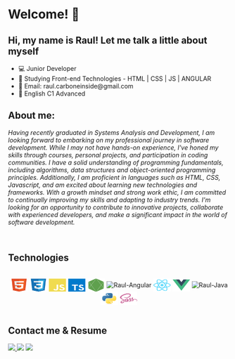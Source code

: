   # Welcome! 👋

  ## Hi, my name is Raul! Let me talk a little about myself

<div>
    <ul>
        <li>💻 Junior Developer</li>
        <li>🌱 Studying Front-end Technologies - HTML | CSS | JS | ANGULAR </li>
        <li>📩 Email: raul.carboneinside@gmail.com</li>
        <li>📕 English C1 Advanced</li>
    <ul>
</div>

  ## About me: 
  <i>Having recently graduated in Systems Analysis and Development, I am looking forward to embarking on my professional journey in software development. While I may not have hands-on experience, I've honed my skills through courses, personal projects, and participation in coding communities. I have a solid understanding of programming fundamentals, including algorithms, data structures and object-oriented programming principles. Additionally, I am proficient in languages ​​such as HTML, CSS, Javascript, and am excited about learning new technologies and frameworks. With a growth mindset and strong work ethic, I am committed to continually improving my skills and adapting to industry trends. I'm looking for an opportunity to contribute to innovative projects, collaborate with experienced developers, and make a significant impact in the world of software development.</i>

<br>

  ## Technologies
<div align="center">
  <br>
  <img align="center" alt="Raul-HTML" height="30" width="40" src="https://raw.githubusercontent.com/devicons/devicon/master/icons/html5/html5-original.svg">
  <img align="center" alt="Raul-CSS" height="30" width="40" src="https://raw.githubusercontent.com/devicons/devicon/master/icons/css3/css3-original.svg">
  <img align="center" alt="Raul-Js" height="30" width="40" src="https://raw.githubusercontent.com/devicons/devicon/master/icons/javascript/javascript-plain.svg">
  <img align="center" alt="Raul-Ts" height="30" width="40" src="https://raw.githubusercontent.com/devicons/devicon/master/icons/typescript/typescript-plain.svg">
  <img align="center" alt="Raul-Node" height="30" width="40" src="https://raw.githubusercontent.com/devicons/devicon/1119b9f84c0290e0f0b38982099a2bd027a48bf1/icons/nodejs/nodejs-plain.svg">
  <img align="center" alt="Raul-Angular" height="30" width="40" src="https://cdn.jsdelivr.net/gh/devicons/devicon@latest/icons/angular/angular-original.svg" />
  <img align="center" alt="Raul-React" height="30" width="40" src="https://raw.githubusercontent.com/devicons/devicon/master/icons/react/react-original.svg">
  <img align="center" alt="Raul-Vue" height="30" width="40" src="https://raw.githubusercontent.com/devicons/devicon/1119b9f84c0290e0f0b38982099a2bd027a48bf1/icons/vuejs/vuejs-original.svg">
  <img align="center" alt="Raul-Java" height="30" width="40" src="https://cdn.jsdelivr.net/gh/devicons/devicon/icons/java/java-original-wordmark.svg" />
  <img align="center" alt="Raul-Python" height="30" width="40" src="https://raw.githubusercontent.com/devicons/devicon/master/icons/python/python-original.svg">
  <img align="center" alt="Raul-Sass" height="30" width="40" src="https://raw.githubusercontent.com/devicons/devicon/1119b9f84c0290e0f0b38982099a2bd027a48bf1/icons/sass/sass-original.svg">
</div>

<br>

  ## Contact me & Resume
<div>
  <a href="assets\resume-raul-carbone.pdf" download><img src="https://img.shields.io/badge/resume-D14836?style=for-the-badge&logo=docusign&logoColor=white" target="_blank">
  <a href = "mailto:raul.carboneinside@gmail.com"><img src="https://img.shields.io/badge/-Gmail-%23333?style=for-the-badge&logo=gmail&logoColor=white" target="_blank"></a>
  <a href="https://www.linkedin.com/in/raul-carbone-bb1154180/" target="_blank"><img src="https://img.shields.io/badge/-LinkedIn-%230077B5?style=for-the-badge&logo=linkedin&logoColor=white" target="_blank"></a>
</div>
